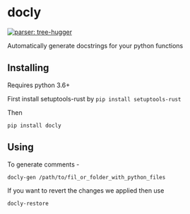 # docly

[![parser: tree-hugger](https://img.shields.io/badge/parser-tree--hugger-lightgrey)](https://github.com/autosoft-dev/tree-hugger/)

Automatically generate docstrings for your python functions


## Installing

Requires python 3.6+

First install setuptools-rust by `pip install setuptools-rust`

Then

```
pip install docly
```

## Using

To generate comments - 

```
docly-gen /path/to/fil_or_folder_with_python_files
```

If you want to revert the changes we applied then use

```
docly-restore
```
